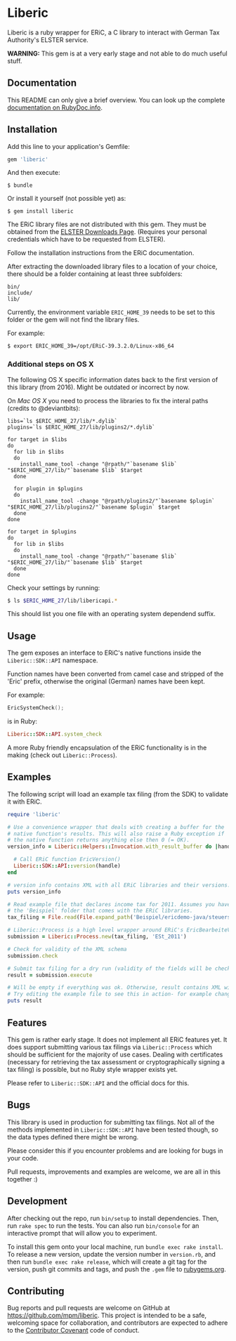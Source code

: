# Liberic

Liberic is a ruby wrapper for ERiC, a C library to interact with German
Tax Authority's ELSTER service.

**WARNING:** This gem is at a very early stage and not able to do much useful stuff.

## Documentation

This README can only give a brief overview. You can look up the complete
[documentation on RubyDoc.info](http://www.rubydoc.info/github/mpm/liberic-ruby).

## Installation

Add this line to your application's Gemfile:

```ruby
gem 'liberic'
```

And then execute:

    $ bundle

Or install it yourself (not possible yet) as:

    $ gem install liberic

The ERiC library files are not distributed with this gem. They must be
obtained from the [ELSTER Downloads Page](https://www.elster.de/elsterweb/entwickler/infoseite/eric). (Requires your personal credentials which have to be requested from ELSTER).

Follow the installation instructions from the ERiC documentation.

After extracting the downloaded library files to a location of your choice, there should be a folder
containing at least three subfolders:

```
bin/
include/
lib/
```

Currently, the environment variable `ERIC_HOME_39` needs to be set to this
folder or the gem will not find the library files.

For example:

```sh
$ export ERIC_HOME_39=/opt/ERiC-39.3.2.0/Linux-x86_64
```

### Additional steps on OS X

The following OS X specific information dates back to the first version of this
library (from 2016). Might be outdated or incorrect by now.

On *Mac OS X* you need to process the libraries to fix the interal paths
(credits to @deviantbits):

```
libs=`ls $ERIC_HOME_27/lib/*.dylib`
plugins=`ls $ERIC_HOME_27/lib/plugins2/*.dylib`

for target in $libs
do
  for lib in $libs
  do
    install_name_tool -change "@rpath/"`basename $lib` "$ERIC_HOME_27/lib/"`basename $lib` $target
  done

  for plugin in $plugins
  do
    install_name_tool -change "@rpath/plugins2/"`basename $plugin` "$ERIC_HOME_27/lib/plugins2/"`basename $plugin` $target
  done
done

for target in $plugins
do
  for lib in $libs
  do
    install_name_tool -change "@rpath/"`basename $lib` "$ERIC_HOME_27/lib/"`basename $lib` $target
  done
done
```

Check your settings by running:

```sh
$ ls $ERIC_HOME_27/lib/libericapi.*
```
This should list you one file with an operating system dependend suffix.

## Usage

The gem exposes an interface to ERiC's native functions inside the
`Liberic::SDK::API` namespace.

Function names have been converted from camel case and stripped of the
'Eric' prefix, otherwise the original (German) names have been kept.

For example:

```c
EricSystemCheck();
```
is in Ruby:

```ruby
Liberic::SDK::API.system_check
```

A more Ruby friendly encapsulation of the ERiC functionality is in the
making (check out `Liberic::Process`).

## Examples

The following script will load an example tax filing (from the SDK) to
validate it with ERiC.

```ruby
require 'liberic'

# Use a convenience wrapper that deals with creating a buffer for the
# native function's results. This will also raise a Ruby exception if
# the native function returns anything else then 0 (= OK).
version_info = Liberic::Helpers::Invocation.with_result_buffer do |handle|

  # Call ERiC function EricVersion()
  Liberic::SDK::API::version(handle)
end

# version info contains XML with all ERiC libraries and their versions.
puts version_info

# Read example file that declares income tax for 2011. Assumes you have extraced
# the 'Beispiel' folder that comes with the ERiC libraries.
tax_filing = File.read(File.expand_path('Beispiel/ericdemo-java/steuersatz.xml', Liberic.eric_home))

# Liberic::Process is a high level wrapper around ERiC's EricBearbeiteVorgang() function.
submission = Liberic::Process.new(tax_filing, 'ESt_2011')

# Check for validity of the XML schema
submission.check

# Submit tax filing for a dry run (validity of the fields will be checked).
result = submission.execute

# Will be empty if everything was ok. Otherwise, result contains XML with a list of offending fields.
# Try editing the example file to see this in action- for example change the year of birth to a future year, etc.
puts result
```

## Features

This gem is rather early stage. It does not implement all ERiC features
yet. It does support submitting various tax filings via
`Liberic::Process` which should be sufficient for the majority of use
cases. Dealing with certificates (necessary for retrieving the tax
assessment or cryptographically signing a tax filing) is possible, but
no Ruby style wrapper exists yet.

Please refer to `Liberic::SDK::API` and the official docs for this.

## Bugs

This library is used in production for submitting tax filings. Not all
of the methods implemented in `Liberic::SDK::API` have been tested
though, so the data types defined there might be wrong.

Please consider this if you encounter problems and are looking for bugs
in your code.

Pull requests, improvements and examples are welcome, we are all in this
together :)

## Development

After checking out the repo, run `bin/setup` to install dependencies. Then, run `rake spec` to run the tests. You can also run `bin/console` for an interactive prompt that will allow you to experiment.

To install this gem onto your local machine, run `bundle exec rake install`. To release a new version, update the version number in `version.rb`, and then run `bundle exec rake release`, which will create a git tag for the version, push git commits and tags, and push the `.gem` file to [rubygems.org](https://rubygems.org).

## Contributing

Bug reports and pull requests are welcome on GitHub at https://github.com/mpm/liberic. This project is intended to be a safe, welcoming space for collaboration, and contributors are expected to adhere to the [Contributor Covenant](contributor-covenant.org) code of conduct.

